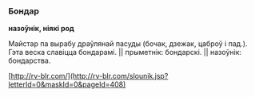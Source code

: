 ### Бондар
**назоўнік, ніякі род**

Майстар па вырабу драўлянай пасуды (бочак, дзежак, цаброў і пад.). Гэта веска славіцца бондарамі. || прыметнік: бондарскі. || назоўнік: бондарства.

<a rel="author">[http://rv-blr.com/](http://rv-blr.com/slounik.jsp?letterId=0&maskId=0&pageId=408)</a>
